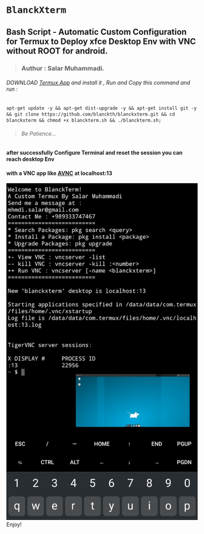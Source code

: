 # `BlanckXterm`
## Bash Script - Automatic Custom Configuration for Termux to Deploy xfce Desktop Env with VNC without ROOT for android.
> ### Authur : **Salar Muhammadi**.
###### DOWNLOAD [Termux App](https://f-droid.org/en/packages/com.termux/) and install it , Run and Copy this command and run :
```
apt-get update -y && apt-get dist-upgrade -y && apt-get install git -y && git clone https://github.com/blanckth/blanckxterm.git && cd blanckxterm && chmod +x blanckterm.sh && ./blanckterm.sh;
```
> ###### Be Patience...
#### after successfully Configure Terminal and reset the session you can reach desktop Env 
#### with a VNC app like [AVNC](https://f-droid.org/en/packages/com.gaurav.avnc/) at localhost:13
![Termux Desktop Env XFCE](TermuxXfce.jpg)
Enjoy!
